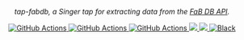 <p align="center">
    <em>tap-fabdb, a Singer tap for extracting data from the <a href="https://fabdb.net/resources/api" target="_blank">FaB DB API</a>.</em>
</p>
<p align="center">
  <a href="https://github.com/dwallace0723/tap-fabdb/actions">
    <img src="https://github.com/dwallace0723/tap-fabdb/actions/workflows/test.yml/badge.svg"  alt="GitHub Actions" />
  </a>
  <a href="https://github.com/dwallace0723/tap-fabdb/actions">
    <img src="https://github.com/dwallace0723/tap-fabdb/actions/workflows/release.yml/badge.svg"  alt="GitHub Actions" />
  </a>
  <a href="https://github.com/dwallace0723/tap-fabdb/actions">
    <img src="https://github.com/dwallace0723/tap-fabdb/actions/workflows/publish.yml/badge.svg"  alt="GitHub Actions" />
  </a>
  <a href="https://codeclimate.com/repos/614e2a7c01ba0201a0013b9c/maintainability">
    <img src="https://api.codeclimate.com/v1/badges/1f9da1d08a8b68656111/maintainability" />
  </a>
  <a href="https://codeclimate.com/repos/614e2a7c01ba0201a0013b9c/test_coverage">
    <img src="https://api.codeclimate.com/v1/badges/1f9da1d08a8b68656111/test_coverage" />
  </a>
  <a href="https://github.com/psf/black">
    <img src="https://img.shields.io/badge/code%20style-black-000000.svg"  alt="Black" />
  </a>
</p>